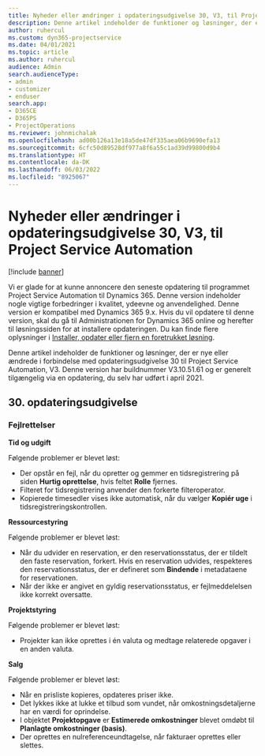 ```yaml
---
title: Nyheder eller ændringer i opdateringsudgivelse 30, V3, til Project Service Automation
description: Denne artikel indeholder de funktioner og løsninger, der er tilgængelige i forbindelse med opdateringsudgivelse nr. 30 til Project Service Automation, V3.
author: ruhercul
ms.custom: dyn365-projectservice
ms.date: 04/01/2021
ms.topic: article
ms.author: ruhercul
audience: Admin
search.audienceType:
- admin
- customizer
- enduser
search.app:
- D365CE
- D365PS
- ProjectOperations
ms.reviewer: johnmichalak
ms.openlocfilehash: ad00b126a13e18a5de47df335aea06b9690efa13
ms.sourcegitcommit: 6cfc50d89528df977a8f6a55c1ad39d99800d9b4
ms.translationtype: HT
ms.contentlocale: da-DK
ms.lasthandoff: 06/03/2022
ms.locfileid: "8925067"
---
```

# <a name="whats-new-or-changed-in-project-service-automation-update-release-30-v3"></a>Nyheder eller ændringer i opdateringsudgivelse 30, V3, til Project Service Automation

[!include [banner](../includes/psa-now-project-operations.md)]

Vi er glade for at kunne annoncere den seneste opdatering til programmet Project Service Automation til Dynamics 365. Denne version indeholder nogle vigtige forbedringer i kvalitet, ydeevne og anvendelighed. Denne version er kompatibel med Dynamics 365 9.x. Hvis du vil opdatere til denne version, skal du gå til Administrationen for Dynamics 365 online og herefter til løsningssiden for at installere opdateringen. Du kan finde flere oplysninger i [Installer, opdater eller fjern en foretrukket løsning](/power-platform/admin/install-remove-preferred-solution).

Denne artikel indeholder de funktioner og løsninger, der er nye eller ændrede i forbindelse med opdateringsudgivelse 30 til Project Service Automation, V3. Denne version har buildnummer V3.10.51.61 og er generelt tilgængelig via en opdatering, du selv har udført i april 2021.

## <a name="update-release-30"></a>30. opdateringsudgivelse

### <a name="bug-fixes"></a>Fejlrettelser

**Tid og udgift**

Følgende problemer er blevet løst:

- Der opstår en fejl, når du opretter og gemmer en tidsregistrering på siden **Hurtig oprettelse**, hvis feltet **Rolle** fjernes.
- Filteret for tidsregistrering anvender den forkerte filteroperator.
- Kopierede timesedler vises ikke automatisk, når du vælger **Kopiér uge** i tidsregistreringskontrollen.

**Ressourcestyring**

Følgende problemer er blevet løst:

- Når du udvider en reservation, er den reservationsstatus, der er tildelt den faste reservation, forkert. Hvis en reservation udvides, respekteres den reservationsstatus, der er defineret som **Bindende** i metadataene for reservationen.
- Når der ikke er angivet en gyldig reservationsstatus, er fejlmeddelelsen ikke korrekt oversatte.

**Projektstyring**

Følgende problemer er blevet løst:

- Projekter kan ikke oprettes i én valuta og medtage relaterede opgaver i en anden valuta.

**Salg**

Følgende problemer er blevet løst:

- Når en prisliste kopieres, opdateres priser ikke.
- Det lykkes ikke at lukke et tilbud som vundet, når omkostningsdetaljerne har en værdi for oprindelse.
- I objektet **Projektopgave** er **Estimerede omkostninger** blevet omdøbt til **Planlagte omkostninger (basis)**.
- Der oprettes en nulreferenceundtagelse, når fakturaer oprettes eller slettes.
